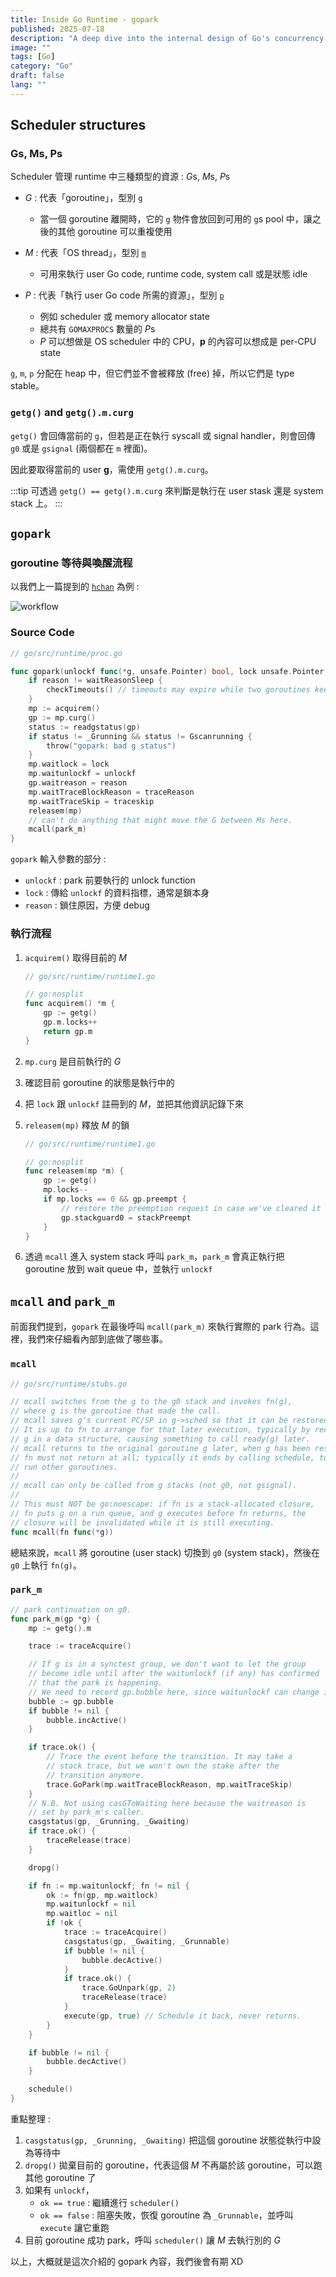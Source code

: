 ```yaml
---
title: Inside Go Runtime - gopark
published: 2025-07-18
description: "A deep dive into the internal design of Go's concurrency model through source code analysis."
image: ""
tags: [Go]
category: "Go"
draft: false
lang: ""
---
```


## Scheduler structures

### Gs, Ms, Ps

Scheduler 管理 runtime 中三種類型的資源 : *G*s, *M*s, *P*s

- _G_ : 代表「goroutine」，型別 [`g`](https://github.com/golang/go/blob/66536242fce34787230c42078a7bbd373ef8dcb0/src/runtime/runtime2.go#L394)

  - 當一個 goroutine 離開時，它的 `g` 物件會放回到可用的 `g`s pool 中，讓之後的其他 goroutine 可以重複使用

- _M_ : 代表「OS thread」，型別 [`m`](https://github.com/golang/go/blob/66536242fce34787230c42078a7bbd373ef8dcb0/src/runtime/runtime2.go#L532)

  - 可用來執行 user Go code, runtime code, system call 或是狀態 idle

- _P_ : 代表「執行 user Go code 所需的資源」，型別 [`p`](https://github.com/golang/go/blob/66536242fce34787230c42078a7bbd373ef8dcb0/src/runtime/runtime2.go#L642)

  - 例如 scheduler 或 memory allocator state
  - 總共有 `GOMAXPROCS` 數量的 *P*s
  - _P_ 可以想做是 OS scheduler 中的 CPU，**p** 的內容可以想成是 per-CPU state

`g`, `m`, `p` 分配在 heap 中，但它們並不會被釋放 (free) 掉，所以它們是 type stable。

### `getg()` and `getg().m.curg`

`getg()` 會回傳當前的 `g`，但若是正在執行 syscall 或 signal handler，則會回傳 `g0` 或是 `gsignal` (兩個都在 `m` 裡面)。

因此要取得當前的 user **g**，需使用 `getg().m.curg`。

:::tip
可透過 `getg() == getg().m.curg` 來判斷是執行在 user stask 還是 system stack 上。
:::

## `gopark`

### goroutine 等待與喚醒流程

以我們上一篇提到的 [`hchan`](./20250717.md) 為例 :

![workflow](./_1.png)

### Source Code

```go
// go/src/runtime/proc.go

func gopark(unlockf func(*g, unsafe.Pointer) bool, lock unsafe.Pointer, reason waitReason, traceReason traceBlockReason, traceskip int) {
    if reason != waitReasonSleep {
        checkTimeouts() // timeouts may expire while two goroutines keep the scheduler busy
    }
    mp := acquirem()
    gp := mp.curg()
    status := readgstatus(gp)
    if status != _Grunning && status != Gscanrunning {
        throw("gopark: bad g status")
    }
    mp.waitlock = lock
    mp.waitunlockf = unlockf
    gp.waitreason = reason
    mp.waitTraceBlockReason = traceReason
    mp.waitTraceSkip = traceskip
    releasem(mp)
    // can't do anything that might move the G between Ms here.
    mcall(park_m)
}
```

`gopark` 輸入參數的部分 :

- `unlockf` : park 前要執行的 unlock function
- `lock` : 傳給 `unlockf` 的資料指標，通常是鎖本身
- `reason` : 鎖住原因，方便 debug

### 執行流程

1. `acquirem()` 取得目前的 _M_

   ```go
   // go/src/runtime/runtime1.go

   // go:nosplit
   func acquirem() *m {
       gp := getg()
       gp.m.locks++
       return gp.m
   }
   ```

2. `mp.curg` 是目前執行的 _G_
3. 確認目前 goroutine 的狀態是執行中的
4. 把 `lock` 跟 `unlockf` 註冊到的 _M_，並把其他資訊記錄下來
5. `releasem(mp)` 釋放 _M_ 的鎖

   ```go
   // go/src/runtime/runtime1.go

   // go:nosplit
   func releasem(mp *m) {
       gp := getg()
       mp.locks--
       if mp.locks == 0 && gp.preempt {
           // restore the preemption request in case we've cleared it in newstack
           gp.stackguard0 = stackPreempt
       }
   }
   ```

6. 透過 `mcall` 進入 system stack 呼叫 `park_m`，`park_m` 會真正執行把 goroutine 放到 wait queue 中，並執行 `unlockf`

## `mcall` and `park_m`

前面我們提到，`gopark` 在最後呼叫 `mcall(park_m)` 來執行實際的 park 行為。這裡，我們來仔細看內部到底做了哪些事。

### `mcall`

```go
// go/src/runtime/stubs.go

// mcall switches from the g to the g0 stack and invokes fn(g),
// where g is the goroutine that made the call.
// mcall saves g's current PC/SP in g->sched so that it can be restored later.
// It is up to fn to arrange for that later execution, typically by recording
// g in a data structure, causing something to call ready(g) later.
// mcall returns to the original goroutine g later, when g has been rescheduled.
// fn must not return at all; typically it ends by calling schedule, to let the m
// run other goroutines.
//
// mcall can only be called from g stacks (not g0, not gsignal).
//
// This must NOT be go:noescape: if fn is a stack-allocated closure,
// fn puts g on a run queue, and g executes before fn returns, the
// closure will be invalidated while it is still executing.
func mcall(fn func(*g))
```

總結來說，`mcall` 將 goroutine (user stack) 切換到 `g0` (system stack)，然後在 `g0` 上執行 `fn(g)`。

### `park_m`

```go
// park continuation on g0.
func park_m(gp *g) {
    mp := getg().m

    trace := traceAcquire()

    // If g is in a synctest group, we don't want to let the group
    // become idle until after the waitunlockf (if any) has confirmed
    // that the park is happening.
    // We need to record gp.bubble here, since waitunlockf can change it.
    bubble := gp.bubble
    if bubble != nil {
        bubble.incActive()
    }

    if trace.ok() {
        // Trace the event before the transition. It may take a
        // stack trace, but we won't own the stake after the
        // transition anymore.
        trace.GoPark(mp.waitTraceBlockReason, mp.waitTraceSkip)
    }
    // N.B. Not using casGToWaiting here because the waitreason is
    // set by park_m's caller.
    casgstatus(gp, _Grunning, _Gwaiting)
    if trace.ok() {
		traceRelease(trace)
	}

	dropg()

    if fn := mp.waitunlockf; fn != nil {
        ok := fn(gp, mp.waitlock)
        mp.waitunlockf = nil
        mp.waitloc = nil
        if !ok {
            trace := traceAcquire()
			casgstatus(gp, _Gwaiting, _Grunnable)
			if bubble != nil {
				bubble.decActive()
			}
			if trace.ok() {
				trace.GoUnpark(gp, 2)
				traceRelease(trace)
			}
            execute(gp, true) // Schedule it back, never returns.
        }
    }

    if bubble != nil {
		bubble.decActive()
	}

	schedule()
}
```

重點整理 :

1. `casgstatus(gp, _Grunning, _Gwaiting)` 把這個 goroutine 狀態從執行中設為等待中
2. `dropg()` 拋棄目前的 goroutine，代表這個 _M_ 不再屬於該 goroutine，可以跑其他 goroutine 了
3. 如果有 `unlockf`，
   - `ok == true` : 繼續進行 `scheduler()`
   - `ok == false` : 阻塞失敗，恢復 goroutine 為 `_Grunnable`，並呼叫 `execute` 讓它重跑
4. 目前 goroutine 成功 park，呼叫 `scheduler()` 讓 _M_ 去執行別的 _G_

以上，大概就是這次介紹的 gopark 內容，我們後會有期 XD
